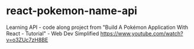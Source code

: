 # react-pokemon-name-api
Learning API - code along project from "Build A Pokémon Application With React - Tutorial" -  Web Dev Simplified https://www.youtube.com/watch?v=o3ZUc7zH8BE
